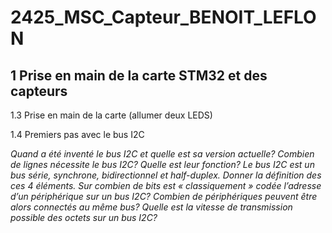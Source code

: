 # 2425_MSC_Capteur_BENOIT_LEFLON

 ## 1 Prise en main de la carte STM32 et des capteurs

  1.3 Prise en main de la carte (allumer deux LEDS)

  1.4 Premiers pas avec le bus I2C

  *Quand a été inventé le bus I2C et quelle est sa version actuelle?
 Combien de lignes nécessite le bus I2C? Quelle est leur fonction?
 Le bus I2C est un bus série, synchrone, bidirectionnel et half-duplex. Donner la définition des ces 4
 éléments.
 Sur combien de bits est « classiquement » codée l’adresse d’un périphérique sur un bus I2C? Combien
 de périphériques peuvent être alors connectés au même bus?
 Quelle est la vitesse de transmission possible des octets sur un bus I2C?*

 
